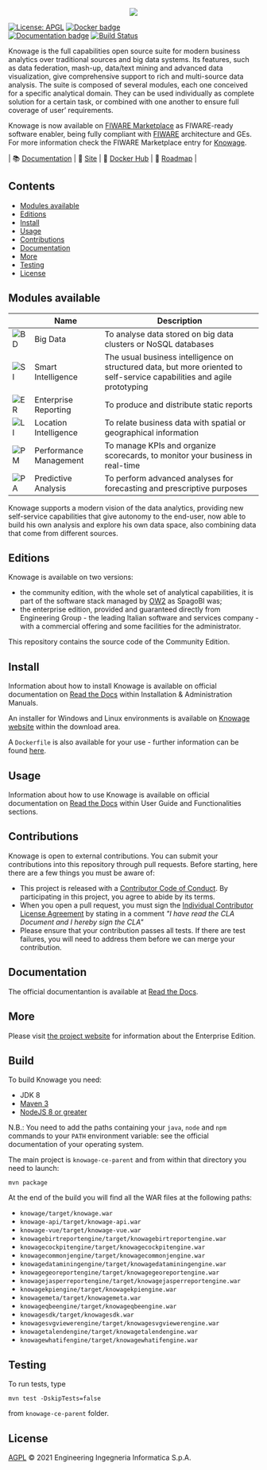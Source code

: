 <p align="center">
<img src="https://www.knowage-suite.com/site/wp-content/uploads/2016/03/KNOWAGE_logo_color.png">
</p>

[![License: APGL](https://img.shields.io/github/license/KnowageLabs/Knowage-Server.svg)](https://opensource.org/licenses/AGPL-3.0)
[![Docker badge](https://img.shields.io/docker/pulls/knowagelabs/knowage-server-docker.svg)](https://hub.docker.com/r/knowagelabs/knowage-server-docker/)
<br>
[![Documentation badge](https://img.shields.io/readthedocs/knowage.svg)](https://knowage.rtfd.io/)
[![Build Status](https://travis-ci.com/KnowageLabs/Knowage-Server.svg?branch=master)](https://travis-ci.com/KnowageLabs/Knowage-Server)

Knowage is the full capabilities open source suite for modern business analytics
over traditional sources and big data systems. Its features, such as data
federation, mash-up, data/text mining and advanced data visualization, give
comprehensive support to rich and multi-source data analysis. The suite is
composed of several modules, each one conceived for a specific analytical
domain. They can be used individually as complete solution for a certain task,
or combined with one another to ensure full coverage of user’ requirements.


Knowage is now available on [FIWARE Marketplace](https://marketplace.fiware.org/) 
as FIWARE-ready software enabler, being fully compliant with [FIWARE](https://www.fiware.org/) 
architecture and GEs. For more information check the FIWARE Marketplace entry 
for [Knowage](https://marketplace.fiware.org/pages/solutions/59611fb5573b7cb51c44ef68).

|  :books: [Documentation](https://knowage-suite.rtfd.io/) | :page_facing_up: [Site](https://www.knowage-suite.com/site/home/) | :whale: [Docker Hub](https://hub.docker.com/r/knowagelabs/knowage-server-docker/) | :dart: [Roadmap](https://github.com/KnowageLabs/Knowage-Server/blob/master/ROADMAP.md) |


## Contents

-   [Modules available](#modules-available)
-   [Editions](#editions)
-   [Install](#install)
-   [Usage](#usage)
-   [Contributions](#contributions)
-   [Documentation](#documentation)
-   [More](#More)
-   [Testing](#testing)
-   [License](#license)


## Modules available

|                                                   | Name                   | Description                                                                                                              |
| ------------------------------------------------- | ---------------------- | ------------------------------------------------------------------------------------------------------------------------ |
| ![BD](/images/modules/BD-40x40.jpg?raw=true "BD") | Big Data               | To analyse data stored on big data clusters or NoSQL databases                                                           |
| ![SI](/images/modules/SI-40x40.jpg?raw=true "SI") | Smart Intelligence     | The usual business intelligence on structured data, but more oriented to self-service capabilities and agile prototyping |
| ![ER](/images/modules/ER-40x40.jpg?raw=true "ER") | Enterprise Reporting   | To produce and distribute static reports                                                                                 |
| ![LI](/images/modules/LI-40x40.jpg?raw=true "LI") | Location Intelligence  | To relate business data with spatial or geographical information                                                         |
| ![PM](/images/modules/PM-40x40.jpg?raw=true "PM") | Performance Management | To manage KPIs and organize scorecards, to monitor your business in real-time                                            |
| ![PA](/images/modules/PA-40x40.jpg?raw=true "PA") | Predictive Analysis    | To perform advanced analyses for forecasting and prescriptive purposes                                                   |

Knowage supports a modern vision of the data analytics, providing new
self-service capabilities that give autonomy to the end-user, now able to build
his own analysis and explore his own data space, also combining data that come
from different sources.

## Editions

Knowage is available on two versions:

-   the community edition, with the whole set of analytical capabilities, it is
    part of the software stack managed by [OW2](https://www.ow2.org/) as SpagoBI was;
-   the enterprise edition, provided and guaranteed directly from Engineering
    Group - the leading Italian software and services company - with a
    commercial offering and some facilities for the administrator.

This repository contains the source code of the Community Edition.

## Install

Information about how to install Knowage is available on official documentation on [Read the Docs](http://knowage-suite.readthedocs.io/) within Installation & Administration Manuals.

An installer for Windows and Linux environments is available on [Knowage website](https://www.knowage-suite.com) within the download area.

A `Dockerfile` is also available for your use - further information can be found [here](https://github.com/KnowageLabs/Knowage-Server-Docker).

## Usage

Information about how to use Knowage is available on official documentation on [Read the Docs](http://knowage-suite.readthedocs.io/) within User Guide and Functionalities sections.

## Contributions

Knowage is open to external contributions. You can submit your contributions into this repository through pull requests.
Before starting, here there are a few things you must be aware of: 

-   This project is released with a [Contributor Code of Conduct](./CODE_OF_CONDUCT.md). By participating in this
    project, you agree to abide by its terms.
-   When you open a pull request, you must sign the
    [Individual Contributor License Agreement](./CLA.md) by stating in a comment 
	_"I have read the CLA Document and I hereby sign the CLA"_
-   Please ensure that your contribution passes all tests. If there are test failures, you will need to address them
    before we can merge your contribution.

## Documentation

The official documentantion is available at
[Read the Docs](http://knowage-suite.readthedocs.io/).

## More

Please visit [the project website](http://www.knowage-suite.com) for information
about the Enterprise Edition.

## Build

To build Knowage you need:
- JDK 8
- [Maven 3](https://maven.apache.org/)
- [NodeJS 8 or greater](https://nodejs.org/)

N.B.: You need to add the paths containing your ``java``, ``node`` and ``npm`` commands to your ``PATH`` environment variable: see the official documentation of your operating system.

The main project is ``knowage-ce-parent`` and from within that directory you need to launch:

```console
mvn package
```

At the end of the build you will find all the WAR files at the following paths:
 - ``knowage/target/knowage.war``
 - ``knowage-api/target/knowage-api.war``
 - ``knowage-vue/target/knowage-vue.war``
 - ``knowagebirtreportengine/target/knowagebirtreportengine.war``
 - ``knowagecockpitengine/target/knowagecockpitengine.war``
 - ``knowagecommonjengine/target/knowagecommonjengine.war``
 - ``knowagedataminingengine/target/knowagedataminingengine.war``
 - ``knowagegeoreportengine/target/knowagegeoreportengine.war``
 - ``knowagejasperreportengine/target/knowagejasperreportengine.war``
 - ``knowagekpiengine/target/knowagekpiengine.war``
 - ``knowagemeta/target/knowagemeta.war``
 - ``knowageqbeengine/target/knowageqbeengine.war``
 - ``knowagesdk/target/knowagesdk.war``
 - ``knowagesvgviewerengine/target/knowagesvgviewerengine.war``
 - ``knowagetalendengine/target/knowagetalendengine.war``
 - ``knowagewhatifengine/target/knowagewhatifengine.war``

## Testing

To run tests, type

```console
mvn test -DskipTests=false
```

from ``knowage-ce-parent`` folder.

## License

[AGPL](LICENSE) © 2021 Engineering Ingegneria Informatica S.p.A.
